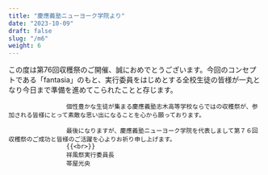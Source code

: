 ```yaml
---
title: "慶應義塾ニューヨーク学院より"
date: "2023-10-09"
draft: false
slug: "/m6"
weight: 6
---
```


この度は第76回収穫祭のご開催、誠におめでとうございます。今回のコンセプトである「fantasia」のもと、実行委員をはじめとする全校生徒の皆様が一丸となり今日まで準備を進めてこられたことと存じます。

                    個性豊かな生徒が集まる慶應義塾志木高等学校ならではの収穫祭が、参加される皆様にとって素敵な思い出になることを心から願っております。

                    最後になりますが、慶應義塾ニューヨーク学院を代表しまして第７６回収穫祭のご成功と皆様のご活躍を心よりお祈り申し上げます。
                    {{<br>}}
                    祥風祭実行委員長
                    帯屋光央
